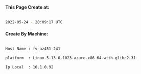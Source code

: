 
   
#### This Page Create at:

```bash

2022-05-24 - 20:09:17 UTC

```

#### Create By Machine:

```bash

Host Name : fv-az451-241

platform  : Linux-5.13.0-1023-azure-x86_64-with-glibc2.31

Ip Local  : 10.1.0.92

```

